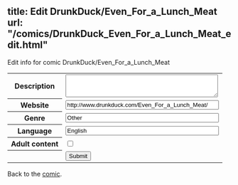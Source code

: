 title: Edit DrunkDuck/Even_For_a_Lunch_Meat
url: "/comics/DrunkDuck_Even_For_a_Lunch_Meat_edit.html"
---
Edit info for comic DrunkDuck/Even_For_a_Lunch_Meat

<form name="comic" action="http://gaepostmail.appspot.com/comic/" method="post">
<table class="comicinfo">
<tr>
<th>Description</th><td><textarea name="description" cols="40" rows="3"></textarea></td>
</tr>
<tr>
<th>Website</th><td><input type="text" name="url" value="http://www.drunkduck.com/Even_For_a_Lunch_Meat/" size="40"/></td>
</tr>
<tr>
<th>Genre</th><td><input type="text" name="genre" value="Other" size="40"/></td>
</tr>
<tr>
<th>Language</th><td><input type="text" name="language" value="English" size="40"/></td>
</tr>
<tr>
<th>Adult content</th><td><input type="checkbox" name="adult" value="adult" /></td>
</tr>
<tr>
<th></th><td>
<input type="hidden" name="comic" value="DrunkDuck_Even_For_a_Lunch_Meat" />
<input type="submit" name="submit" value="Submit" />
</td>
</tr>
</table>
</form>

Back to the [comic](DrunkDuck_Even_For_a_Lunch_Meat.html).
